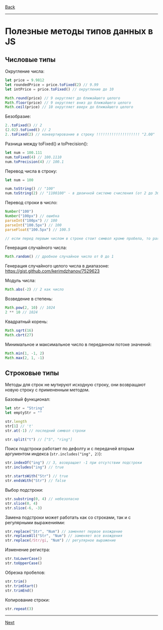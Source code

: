 [Back](../README.md)
***
# Полезные методы типов данных в JS
## Числовые типы

Округление числа:
```js
let price = 9.9812
let roundedPrice = price.toFixed(2) // 9.99
let intPrice = price.toFixed() // округление до 10

Math.round(price) // 9 округляет до ближайшего целого
Math.floor(price) // 9 округляет вниз до ближайшего целого
Math.ceil(price) // 10 округляет вверх до ближайшего целого
```

Безобразие:
```js
2..toFixed() // 2
(2.02).toFixed() // 2
2..toFixed(2) // конвертирование в строку !!!!!!!!!!!!!!!!!!!! "2.00"
```

Разница между toFixed() и toPrecision():
```js
let num = 100.111
num.toFixed(4) // 100.1110
num.toPrecision(4) // 100.1
```

Перевод числа в строку:
```js
let num = 100

num.toString() // "100"
num.toString(2) // "1100100" - в двоичной системе счисления (от 2 до 36)
```

Перевод строки в число:
```js
Number("100")
Number("100px") // ошибка
parseInt("100px") // 100
parseInt("100.5px") // 100
parseFloat("100.5px") // 100.5

// если перед первым числом в строке стоит символ кроме пробела, то parseInt() и parseFloat() вернут NaN 
```

Генерация случайного числа:
```js
Math.random() // дробное случайное число от 0 до 1
```

Генерация случайного целого числа в диапазоне: https://gist.github.com/kerimdzhanov/7529623

Модуль числа:
```js
Math.abs(-2) // 2 как число
```

Возведение в степень:
```js
Math.pow(2, 10) // 1024
2 ** 10 // 1024
```

Квадратный корень:
```js
Math.sqrt(16)
Math.cbrt(27)
```

Минимальное и максимальное число в переданном потоке значений:
```js
Math.min(1, -1, 2)
Math.max(2, 1, -1)
```

## Строковые типы
Методы для строк не мутируют исходную строку, они возвращают новую строку с примененным методом.

Базовый функционал:
```js
let str = "String"
let emptyStr = ""

str.length
str[1] // 't'
str.at(-1) // последний символ строки

str.split("t") // ["S", "ring"]
```

Поиск подстроки работает по дефолту и с передачей вторым аргументом индекса (`str.includes("ing", 2)`):
```js
str.indexOf("ing") // 3, возвращает -1 при отсутствии подстроки
str.includes("ing") // true

str.startsWith("Str") // true
str.endsWith("Str") // false
```

Выбор подстроки:
```js
str.substring(0, 4) // небезопасно
str.slice(0, 4)
str.slice(-6, -3)
```

Замена подстроки может работать как со строками, так и с регулярными выражениями:
```js
str.replace("Str", "Num") // заменяет первое вхождение
str.replaceAll("Str", "Num") // заменяет все вхождения
str.replace(/Str/gi, "Num") // регулярное выражение
```

Изменение регистра:
```js
str.toLowerCase()
str.toUpperCase()
```

Обрезка пробелов:
```js
str.trim()
str.trimStart()
str.trimEnd()
```

Копирование строки:
```js
str.repeat(3)
```



***
[Next]()
